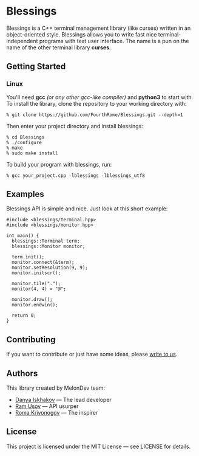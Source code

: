 # Blessings
Blessings is a C++ terminal management library (like curses) written in an
object-oriented style. Blessings allows you to write fast nice
terminal-independent programs with text user interface. The name is a pun
on the name of the other terminal library **curses**.

## Getting Started
### Linux
You'll need **gcc** *(or any other gcc-like compiler)* and
**python3** to start with. To install the library, clone the repository to your
working directory with:
```
% git clone https://github.com/FourthRome/Blessings.git --depth=1
```

Then enter your project directory and install blessings:
```
% cd Blessings
% ./configure
% make
% sudo make install
```

To build your program with blessings, run:
```
% gcc your_project.cpp -lblessings -lblessings_utf8
```

## Examples
Blessings API is simple and nice. Just look at this short example:
```
#include <blessings/terminal.hpp>
#include <blessings/monitor.hpp>

int main() {
  blessings::Terminal term;
  blessings::Monitor monitor;
  
  term.init();
  monitor.connect(&term);
  monitor.setResolution(9, 9);
  monitor.initscr();
  
  monitor.tile(".");
  monitor(4, 4) = "@";
  
  monitor.draw();
  monitor.endwin();
  
  return 0;
}
```

## Contributing
If you want to contribute or just have some ideas, please
[write to us](mailto:destabilizer@opmbx.org).

## Authors
This library created by MelonDev team:
  * [Danya Iskhakov](https://github.com/KernelOps) — The lead developer
  * [Ram Usov](https://github.com/destabilizer) — API usurper
  * [Roma Krivonogov](https://github.com/FourthRome) — The inspirer

## License
This project is licensed under the MIT License — see LICENSE for details.

